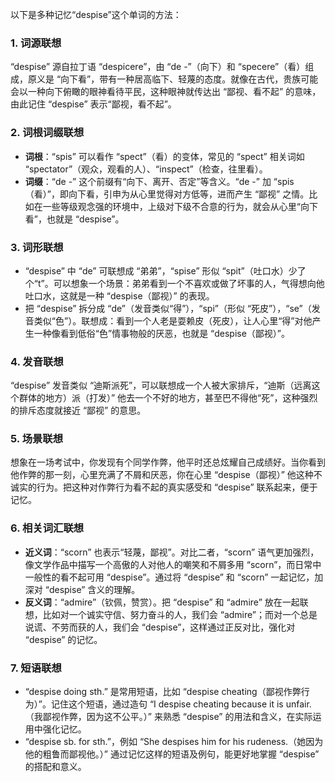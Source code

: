 以下是多种记忆“despise”这个单词的方法：
### 1. 词源联想
 “despise” 源自拉丁语 “despicere”，由 “de -”（向下）和 “specere”（看）组成，原义是 “向下看”，带有一种居高临下、轻蔑的态度。就像在古代，贵族可能会以一种向下俯瞰的眼神看待平民，这种眼神就传达出 “鄙视、看不起” 的意味，由此记住 “despise” 表示“鄙视，看不起”。
### 2. 词根词缀联想
 - **词根**：“spis” 可以看作 “spect”（看）的变体，常见的 “spect” 相关词如 “spectator”（观众，观看的人）、“inspect”（检查，往里看）。
 - **词缀**：“de -” 这个前缀有“向下、离开、否定”等含义。“de -” 加 “spis（看）”，即向下看，引申为从心里觉得对方低等，进而产生 “鄙视” 之情。比如在一些等级观念强的环境中，上级对下级不合意的行为，就会从心里“向下看”，也就是 “despise”。 
### 3. 词形联想
 - “despise” 中 “de” 可联想成 “弟弟”，“spise” 形似 “spit”（吐口水）少了个“t”。可以想象一个场景：弟弟看到一个不喜欢或做了坏事的人，气得想向他吐口水，这就是一种 “despise（鄙视）” 的表现。
 - 把 “despise” 拆分成 “de”（发音类似“得”），“spi”（形似 “死皮”），“se”（发音类似“色”）。联想成：看到一个人老是耍赖皮（死皮），让人心里“得”对他产生一种像看到低俗“色”情事物般的厌恶，也就是 “despise（鄙视）”。 
### 4. 发音联想
 “despise” 发音类似 “迪斯派死”，可以联想成一个人被大家排斥，“迪斯（远离这个群体的地方）派（打发）” 他去一个不好的地方，甚至巴不得他“死”，这种强烈的排斥态度就接近 “鄙视” 的意思。
### 5. 场景联想
想象在一场考试中，你发现有个同学作弊，他平时还总炫耀自己成绩好。当你看到他作弊的那一刻，心里充满了不屑和厌恶，你在心里 “despise（鄙视）” 他这种不诚实的行为。把这种对作弊行为看不起的真实感受和 “despise” 联系起来，便于记忆。
### 6. 相关词汇联想
 - **近义词**：“scorn” 也表示“轻蔑，鄙视”。对比二者，“scorn” 语气更加强烈，像文学作品中描写一个高傲的人对他人的嘲笑和不屑多用 “scorn”，而日常中一般性的看不起可用 “despise”。通过将 “despise” 和 “scorn” 一起记忆，加深对 “despise” 含义的理解。
 - **反义词**：“admire”（钦佩，赞赏）。把 “despise” 和 “admire” 放在一起联想，比如对一个诚实守信、努力奋斗的人，我们会 “admire”；而对一个总是说谎、不劳而获的人，我们会 “despise”，这样通过正反对比，强化对 “despise” 的记忆。 
### 7. 短语联想
 - “despise doing sth.” 是常用短语，比如 “despise cheating（鄙视作弊行为）”。记住这个短语，通过造句 “I despise cheating because it is unfair.（我鄙视作弊，因为这不公平。）” 来熟悉 “despise” 的用法和含义，在实际运用中强化记忆。 
 - “despise sb. for sth.”，例如 “She despises him for his rudeness.（她因为他的粗鲁而鄙视他。）” 通过记忆这样的短语及例句，能更好地掌握 “despise” 的搭配和意义。 